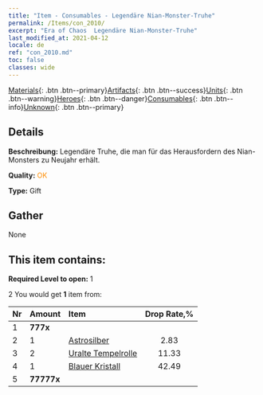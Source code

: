 ```yaml
---
title: "Item - Consumables - Legendäre Nian-Monster-Truhe"
permalink: /Items/con_2010/
excerpt: "Era of Chaos  Legendäre Nian-Monster-Truhe"
last_modified_at: 2021-04-12
locale: de
ref: "con_2010.md"
toc: false
classes: wide
---
```

 [Materials](/de/Items/){: .btn .btn--primary}[Artifacts](/de/Items/Artifacts/){: .btn .btn--success}[Units](/de/Items/Units/){: .btn .btn--warning}[Heroes](/de/Items/Heroes/){: .btn .btn--danger}[Consumables](/de/Items/Consumables/){: .btn .btn--info}[Unknown](/de/Items/Unknown/){: .btn .btn--primary}

## Details
 **Beschreibung:** Legendäre Truhe, die man für das Herausfordern des Nian-Monsters zu Neujahr erhält.

 **Quality:** <span style="color: #FF8C00">OK</span>

 **Type:** Gift

## Gather

  None

## This item contains:

 **Required Level to open:** 1

 2 You would get **1** item  from:

  | Nr | Amount |     Item    | Drop Rate,% |
  |:---|:-------|:------------|:---------:|
  | 1 |  **777x** | <i class="fas fa-gem"/> |  | 0.85 | 
  | 2 | 1 | [Astrosilber](/de/Items/con_969/) | 2.83 | 
  | 3 | 2 | [Uralte Tempelrolle](/de/Items/con_697/) | 11.33 | 
  | 4 | 1 | [Blauer Kristall](/de/Items/con_716/) | 42.49 | 
  | 5 |  **77777x** | <i class="fas fa-coins"/> |  | 42.49 | 
